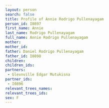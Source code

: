 ```yaml
---
layout: person
search: false
title: Profile of Annie Rodrigo Pullenayagam
person_id: I0897
first_name: Annie
last_name: Rodrigo Pullenayagam
full_name: Annie Rodrigo Pullenayagam
mother: 
mother_id: 
father: Daniel Rodrigo Pullenayagam
father_id: I0898
children:
children_ids:
partners:
 - Glevnville Edgar Mutukisna
partner_ids:
 - I0896
relevant_trees_names:
relevant_trees_ids:
sex: F
---
```


